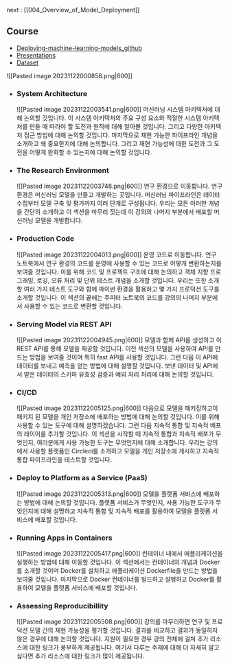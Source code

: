 next : [[004_Overview_of_Model_Deployment]]
## Course
- [Deploying-machine-learning-models_github](https://github.com/trainindata/deploying-machine-learning-models)
- [Presentations](https://www.dropbox.com/sh/effzx0nmstqcr2e/AAB4sB33hv5jULKj-6cj3XqQa?dl=0)
- [Dataset](https://www.kaggle.com/c/house-prices-advanced-regression-techniques/data)

![[Pasted image 20231122000858.png|600]]

- ### System Architecture
	![[Pasted image 20231122003541.png|600]]
	머신러닝 시스템 아키텍처에 대해 논의할 것입니다. 이 시스템 아키텍처의 주요 구성 요소와 적절한 시스템 아키텍처를 만들 때 따라야 할 도전과 원칙에 대해 알아볼 것입니다. 그리고 다양한 아키텍처 접근 방법에 대해 논의할 것입니다. 마지막으로 재현 가능한 파이프라인 개념을 소개하고 왜 중요한지에 대해 논의합니다. 그리고 재현 가능성에 대한 도전과 그 도전을 어떻게 완화할 수 있는지에 대해 논의할 것입니다.
	
- ### The Research Environment
	![[Pasted image 20231122003748.png|600]]
	연구 환경으로 이동합니다. 연구 환경은 머신러닝 모델을 만들고 개발하는 곳입니다. 머신러닝 파이프라인은 데이터 수집부터 모델 구축 및 평가까지 여러 단계로 구성됩니다. 우리는 모든 이러한 개념을 간단히 소개하고 이 섹션을 마무리 짓는데 이 강의의 나머지 부분에서 배포할 머신러닝 모델을 개발합니다.
	
- ### Production Code 
	![[Pasted image 20231122004013.png|600]]
	운영 코드로 이동합니다. 연구 노트북에서 연구 환경의 코드를 운영에 사용할 수 있는 코드로 어떻게 변환하는지를 보여줄 것입니다. 이를 위해 코드 및 프로젝트 구조에 대해 논의하고 객체 지향 프로그래밍, 로깅, 오류 처리 및 단위 테스트 개념을 소개할 것입니다. 우리는 또한 소개할 여러 가지 테스트 도구와 함께 파이썬 환경을 활용하고 몇 가지 프로덕션 도구를 소개할 것입니다. 이 섹션의 끝에는 주피터 노트북의 코드를 강의의 나머지 부분에서 사용할 수 있는 코드로 변환할 것입니다.
	
- ### Serving Model via REST API
	![[Pasted image 20231122004945.png|600]]
	모델과 함께 API를 생성하고 이 REST API를 통해 모델을 제공할 것입니다. 이전 섹션의 모델을 사용하여 API를 만드는 방법을 보여줄 것이며 특히 fast API를 사용할 것입니다. 그런 다음 이 API에 데이터를 보내고 예측을 얻는 방법에 대해 설명할 것입니다. 보낸 데이터 및 API에서 받은 데이터의 스키마 유효성 검증과 예외 처리 처리에 대해 논의할 것입니다.
	
- ### CI/CD
	![[Pasted image 20231122005125.png|600]]
	다음으로 모델을 패키징하고이 패키지 된 모델을 개인 저장소에 배포하는 방법에 대해 논의할 것입니다. 이를 위해 사용할 수 있는 도구에 대해 설명하겠습니다. 그런 다음 지속적 통합 및 지속적 배포의 레이어를 추가할 것입니다. 이 섹션을 시작할 때 지속적 통합과 지속적 배포가 무엇인지, 여러분에게 사용 가능한 도구는 무엇인지에 대해 소개합니다. 우리는 강의에서 사용할 플랫폼인 Circleci를 소개하고 모델을 개인 저장소에 게시하고 지속적 통합 파이프라인을 테스트할 것입니다.
	
- ### Deploy to Platform as a Service (PaaS)
	![[Pasted image 20231122005313.png|600]]
	모델을 플랫폼 서비스에 배포하는 방법에 대해 논의할 것입니다. 플랫폼 서비스가 무엇인지, 사용 가능한 도구가 무엇인지에 대해 설명하고 지속적 통합 및 지속적 배포를 활용하여 모델을 플랫폼 서비스에 배포할 것입니다.
	
- ### Running Apps in Containers
	![[Pasted image 20231122005417.png|600]]
	컨테이너 내에서 애플리케이션을 실행하는 방법에 대해 이동할 것입니다. 이 섹션에서는 컨테이너의 개념과 Docker를 소개할 것이며 Docker를 설치하고 애플리케이션 Dockerfile을 만드는 방법을 보여줄 것입니다. 마지막으로 Docker 컨테이너를 빌드하고 실행하고 Docker를 활용하여 모델을 플랫폼 서비스에 배포할 것입니다.
	
- ### Assessing Reproducibillity
	![[Pasted image 20231122005508.png|600]]
	강의를 마무리하면 연구 및 프로덕션 모델 간의 재현 가능성을 평가할 것입니다. 결과를 비교하고 결과가 동일하지 않은 경우에 대해 논의할 것입니다. 지원이 필요한 경우 강의 전체에 걸쳐 추가 리소스에 대한 링크가 풍부하게 제공됩니다. 여기서 다루는 주제에 대해 더 자세히 알고 싶다면 추가 리소스에 대한 링크가 많이 제공됩니다. 
